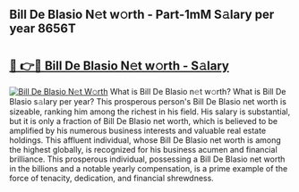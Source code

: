 ## Bill De Blasio N𝚎t w𝚘rth - Part-1mM S𝚊lary per year 8656T

# <h2><a href="http://gc4pw1.nevu.top/?p=Bill+De+Blasio">🔗 👉🔴 Bill De Blasio N𝚎t w𝚘rth - S𝚊lary</a></h2>

[![Bill De Blasio N𝚎t W𝚘rth](https://i.imgur.com/Oavwk0R.jpeg)](http://gc4pw1.nevu.top/?p=Bill+De+Blasio)
What is Bill De Blasio n𝚎t w𝚘rth? What is Bill De Blasio s𝚊lary per year?
This prosperous person's Bill De Blasio net worth is sizeable, ranking him among the richest in his field. His salary is substantial, but it is only a fraction of Bill De Blasio net worth, which is believed to be amplified by his numerous business interests and valuable real estate holdings. This affluent individual, whose Bill De Blasio net worth is among the highest globally, is recognized for his business acumen and financial brilliance. This prosperous individual, possessing a Bill De Blasio net worth in the billions and a notable yearly compensation, is a prime example of the force of tenacity, dedication, and financial shrewdness.
